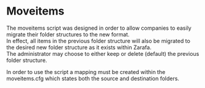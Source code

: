 Moveitems
=====

The moveitems script was designed in order to allow companies to easily migrate their folder structures to the new format.  
In effect, all items in the previous folder structure will also be migrated to the desired new folder structure as it exists within Zarafa.  
The administrator may choose to either keep or delete (default) the previous folder structure.  

In order to use the script a mapping must be created within the moveitems.cfg which states both the source and destination folders.
